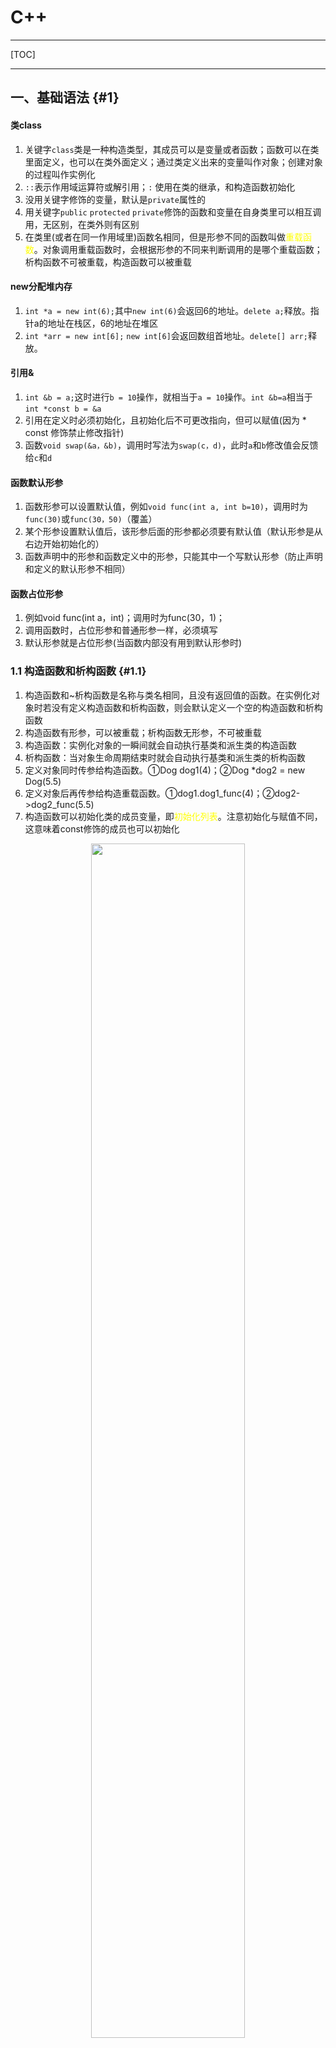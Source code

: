 
# C++

___

[TOC]

___

## 一、基础语法 {#1}

#### 类class

1. 关键字`class`类是一种构造类型，其成员可以是变量或者函数；函数可以在类里面定义，也可以在类外面定义；通过类定义出来的变量叫作对象；创建对象的过程叫作实例化
1. `::`表示作用域运算符或解引用；`:` 使用在类的继承，和构造函数初始化
1. 没用关键字修饰的变量，默认是`private`属性的
1. 用关键字`public` `protected` `private`修饰的函数和变量在自身类里可以相互调用，无区别，在类外则有区别
1. 在类里(或者在同一作用域里)函数名相同，但是形参不同的函数叫做<font color="yellow">重载函数</font>。对象调用重载函数时，会根据形参的不同来判断调用的是哪个重载函数；析构函数不可被重载，构造函数可以被重载

#### new分配堆内存

1. `int *a = new int(6);`其中`new int(6)`会返回6的地址。`delete a;`释放。指针a的地址在栈区，6的地址在堆区
1. `int *arr = new int[6];` `new int[6]`会返回数组首地址。`delete[] arr;`释放。

#### 引用&

1. `int &b = a;`这时进行`b = 10`操作，就相当于`a = 10`操作。`int &b=a`相当于`int *const b = &a`
1. 引用在定义时必须初始化，且初始化后不可更改指向，但可以赋值(因为 * const 修饰禁止修改指针)
1. 函数`void swap(&a，&b)`，调用时写法为`swap(c，d)`，此时`a`和`b`修改值会反馈给`c`和`d`

#### 函数默认形参

1. 函数形参可以设置默认值，例如`void func(int a, int b=10)`，调用时为`func(30)`或`func(30，50)`（覆盖）
1. 某个形参设置默认值后，该形参后面的形参都必须要有默认值（默认形参是从右边开始初始化的）
1. 函数声明中的形参和函数定义中的形参，只能其中一个写默认形参（防止声明和定义的默认形参不相同）

#### 函数占位形参

1. 例如void func(int a，int)；调用时为func(30，1)；
1. 调用函数时，占位形参和普通形参一样，必须填写
1. 默认形参就是占位形参(当函数内部没有用到默认形参时)

  
### 1.1 构造函数和析构函数 {#1.1}

1. 构造函数和~析构函数是名称与类名相同，且没有返回值的函数。在实例化对象时若没有定义构造函数和析构函数，则会默认定义一个空的构造函数和析构函数
1. 构造函数有形参，可以被重载；析构函数无形参，不可被重载
1. 构造函数：实例化对象的一瞬间就会自动执行基类和派生类的构造函数
1. 析构函数：当对象生命周期结束时就会自动执行基类和派生类的析构函数
1. 定义对象同时传参给构造函数。①Dog dog1(4)；②Dog *dog2 = new Dog(5.5)
1. 定义对象后再传参给构造重载函数。①dog1.dog1_func(4)；②dog2->dog2_func(5.5)
1. 构造函数可以初始化类的成员变量，即<font color="yellow">初始化列表</font>。注意初始化与赋值不同，这意味着const修饰的成员也可以初始化

<div align=center><img src="img/2023-05-03-22-57-34.png" width="70%"></div>

### 1.2 拷贝构造函数 {#1.2}

1. 构造函数中，若形参为本类引用，则为拷贝构造函数
1. 编译器会自动给一个类添加无参构造函数、有参构造函数、拷贝构造函数。当手动添加拷贝构造函数时，编译器不再添加默认无参和有参构造函数。当手动添加有参构造函数时，编译器不再添加默认无参构造函数
1. 编译器自动添加的拷贝构造函数会复制形参给自己
1. 拷贝构造函数中，使用赋值号直接将形参(类)的指针成员复制，叫作浅拷贝（注：默认拷贝构造函数就是这样）
1. 拷贝构造函数中，在堆区new空间给形参(类)的指针成员，叫作深拷贝(需要手动new)

<div align=center><img src="img/2023-05-03-18-32-49.png" width="50%"></div>
.
<div align=center><img src="img/2023-05-03-18-33-32.png" width="50%"></div>

### 1.3 继承 {#1.3}

#### 单继承

1. `public`继承时，派生类的成员只能访问基类中的`public`和`protected`，派生类的对象只能访问基类中的`public`成员
1. `protected`继承时，派生类的成员只能访问基类中`public`和`protected`，派生类的对象不能访问基类中的任何成员
1. `private`继承时，派生类的成员只能访问基类中的`public`和`protected`，派生类的对象不能访问基类中的任何成员
1. 
    - `protected`继承时，派生类中`public`变为`protected`
    - `private`继承时，派生类中`public`和`protected`变为`private`(如下图)
    - 所以只有`public`继承时派生类的对象才能访问基类的`public`成员

<div align=center><img src="img/2023-05-03-22-32-44.png"></div>

5. 派生类以任何方式继承基类的同时，也会继承基类的全部内存大小（注：静态成员不会增加类的内存）

<div align=center><img src="img/2023-05-05-22-00-57.png"></div>

6. 实例化对象时会先调用<font color="yellow">基类</font>的构造函数，再调用<font color="yellow">派生类</font>的构造函数；结束对象时先析构派生类再析构基类
7. 若派生类成员与基类成员同名，派生类优先级高。会屏蔽基类所有同名成员<font color="yellow">(包括重载函数和静态成员)</font>。只能使用作用域符号特指才能调用基类成员
8. 当静态成员同名时，既可以通过对象访问基类的静态成员，也可以通过类名访问基类的静态成员。使用类名访问可以不用实例化对象

<div align=center><img src="img/2023-05-08-20-03-58.png" width="60%"></div>
<div align=center><img src="img/2023-05-08-20-04-38.png" width="60%"></div>

#### 多继承

- 不推荐使用多继承

<div align=center><img src="img/2023-05-07-18-51-59.png" width="60%"></div>

#### 菱形继承

- 当`D`多继承了`B`和`C`，且`B`和`C`都继承了`A`，这时就形成了菱形继承

<div align=center><img src="img/2023-05-07-19-07-35.png" width="50%"></div>

#### 虚继承 virtual

在菱形继承中，`A`是相同的一份，`D`可以通过`B`或者`C`来反问`A`，没有一个标准。虚继承则可以使`B` `C` `D`指向相同的一份`A`，则`A`叫做虚基类

1. 虚继承时，`Base1`内自动创建一个指向`Base`的指针
2. 虚继承时，`Base1`的大小为1个指向`Base`的指针 + `Base`的大小
3. 实继承时`Base1`的大小为`Base`的大小
4. 此时`Derive`的大小为2个指向`Base`的指针 + `Base`的大小

<div align=center><img src="img/2023-05-07-20-36-03.png" width="70%"></div>

#### 向上转型

类是一种数据类型，也可以发生数据类型转换，不过这种转换只有在基类和派生类之间才有意义，并且只能将派生类赋值给基类，包括将派生类对象赋值给基类对象、将派生类指针赋值给基类指针、将派生类引用赋值给基类引用，这在 C++ 中称为向上转型（Upcasting）。相应地，将基类赋值给派生类称为向下转型（Downcasting）。

##### 将派生类对象赋值给基类对象

将派生类对象`B`赋值给基类对象`A`时，只会将派生类对象`B`中的基类的成员变量赋值给基类对象`A`。且只能用派生类对象给基类对象赋值，而不能用基类对象给派生类对象赋值。

赋值的本质是将现有的数据写入已分配好的内存中，对象的内存只包含了成员变量，所以对象之间的赋值是成员变量的赋值，成员函数不存在赋值问题。虽然有 `基类=派生类` 这样的赋值过程，但是<font color="yellow">基类调用的始终是基类的自身的函数</font>。换句话说，对象之间的赋值不会影响成员函数，也不会影响`this`指针。

<div align=center><img src="img/2023-05-13-12-39-53.png" width="70%"></div>
.
<div align=center><img src="img/2023-05-15-12-31-38.png" width="50%"></div>

##### 将派生类指针赋值给基类指针

将派生类指针`B`赋值给基类指针`A`时，此时基类指针`A`指向派生类`B`内的基类地址（实际是A == B）。相当于限制派生类只调用基类的成员

<div align=center><img src="img/2023-05-15-22-42-18.png" width="50%"></div>

### 1.4 多态

封装、继承和多态是C++面向对象三大特征。多态分为两类:

- 静态多态：函数重载和运算符重载属于静态多态，复用函数名
- 动态多态：派生类和虚函数实现运行时多态

静态多态的函数地址在编译阶段确定，动态多态的函数地址在运行阶段确定

#### 1.4.1 动态多态

##### 满足条件为

1. <font color="yellow">派生类要重写基类的虚函数</font>（注：在函数前加`virtual`即为虚函数）
2. <font color="yellow">基类的指针或引用执行派生类的对象</font>

##### 原理

当基类创建虚函数的同时会创建一个指针`vfptr`，指向虚函数表`vftable`，该虚函数表内记录着基类的虚函数地址`&Animal::speak`。当派生类继承基类时，指针`vfptr`和虚函数表`vftable`都会继承过来。当派生类重写虚函数时，虚函数表内由原来记录基类的虚函数地址`&Animal::speak`变为记录派生类的虚函数地址`&Cat::speak`，所以调用虚函数时总是会使用派生类的虚函数
> 注：当实例化一个对象时，有一个派生类，派生类里面包含着一个基类

<div align=center><img src="img/2023-05-09-22-22-50.png" width="50%"></div>

##### 使用多态创建计算器案例

<div align=center><img src="img/2023-05-11-22-01-57.png" width="50%"></div>

### 1.5 命名空间 namespace {#1.4}

1. 命名空间就是全局变量，命名空间A内的成员可以和命名空间B内的成员重名
1. using的功能是永久展开命名空间，无using关键字则是临时展开某个成员

<div align=center><img src="img/2023-05-03-22-43-59.png" width="50%"></div>
.
<div align=center><img src="img/2023-05-03-22-46-12.png" width="50%"></div>


### 1.6 静态成员变量和静态成员函数（static） {#1.5}

1. <font color="yellow">静态成员函数</font>：**只能访问静态成员变量**（因为当有多个对象时静态函数能确定静态变量却不能确定动态变量）（注：[常对象只能调用常函数](#a2)）<a id="a1"></a>）
1. <font color="yellow">静态成员变量</font>：类A的静态成员变量B必须在类内声明，类外初始化（静态成员函数随意）
1. 静态变量在编译阶段分配内存
1. 类的成员变量存储在栈区，类的静态成员变量、函数都存储在全局区
1. 静态成员变量和函数在全局区，仅有一份，所有实例化出的对象共享这一份

<div align=center><img src="img/2023-05-03-23-02-51.png" width="45%"></div>

6. 空类在栈区仅占一个字节
7. 静态成员变量和普通函数不属于类的对象，即不增加类的对象的内存大小

<div align=center><img src="img/2023-05-03-23-09-31.png" width="45%"></div>

### 1.7 this 指针 {#1.6} 

1. 任何非静态成员函数都默认有`this`指针，且`this`指向调用该非静态成员函数的对象。例如`Person t1; t1.func(10)`。`func`内部的`this`指针指向`&t1`，`*this`表示`t1`
1. 空指针可以调用不含this的成员（因为空指针没有实体，就没有this）
<div align=center><img src="img/2023-05-03-23-43-36.png" width="60%"></div>
.
<div align=center><img src="img/2023-05-03-23-44-05.png" width="45%"></div>

3. `this`的原型是`Person *const this`，在函数后面加`const`叫<font color="yellow">常函数</font>，则`this`变为`const Person *const this`
4. `const Person t1`，在对象定义时加`const`叫<font color="yellow">常对象</font>。**常对象只能调用常函数**（注：[静态成员函数只能访问静态成员变量](#a1)）<a id="a2"></a>

<div align=center><img src="img/2023-05-03-23-47-01.png" width="45%"></div>

### 1.8 友元 friend {#1.7}

1. 全局函数声明为友元，则该全局函数就可以访问该类的所有成员（包括private成员）
1. 类声明为友元，则友元类中的所有成员函数都是另外一个类的友元函数
1. 类的成员函数声明为友元，则该函数可以访问该类的所有成员（包括private成员）

<div align=center><img src="img/2023-05-04-00-07-33.png" width="45%"></div>
.
<div align=center><img src="img/2023-05-04-00-08-56.png" width="80%"></div>
.
<div align=center><img src="img/2023-05-04-00-09-59.png" width="80%"></div>

### 1.9 运算符重载 {#1.8}

**没看**


## 杂项

1. `string str;`相当于`char str[9];`
1. `srand(time(NULL));rand()%100;`生成一个随机数，范围0~99
1. int a = 156；将数字拆分(a%10会将a的个位数取出)
cout << (a / 1 % 10) << endl；	//6 
cout << (a / 10 % 10) << endl；	//5
cout << (a / 100 % 10) << endl；	//1
1. C++创建结构体变量时，"struct"可以省略
1. case内的代码过长，则要使用｛｝
1. C++中字符串指针存放在全局区，字符串数组在栈区 
1. switch的形参是int类型，不能判断数字范围

